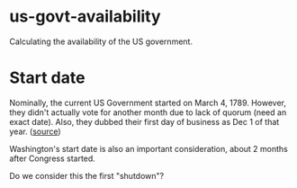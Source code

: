 # us-govt-availability
Calculating the availability of the US government.

# Start date
Nominally, the current US Government started on March 4, 1789. However, they didn't actually vote for another month due to lack of quorum (need an exact date). Also, they dubbed their first day of business as Dec 1 of that year. ([source](https://constitutioncenter.org/blog/march-4-a-forgotten-huge-day-in-american-politics))

Washington's start date is also an important consideration, about 2 months after Congress started.

Do we consider this the first "shutdown"?

